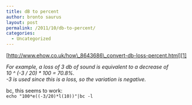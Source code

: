 ```yaml
---
title: dB to percent
author: bronto saurus
layout: post
permalink: /2011/10/db-to-percent/
categories:
  - Uncategorized
---
```

[http://www.ehow.co.uk/how\_8643686\_convert-db-loss-percent.html][1]

*For example, a loss of 3 db of sound is equivalent to a decrease of  
10 ^ (-3 / 20) * 100 = 70.8%.  
-3 is used since this is a loss, so the variation is negative.*

bc, this seems to work:  
`echo "100*e((-3/20)*l(10))"|bc -l`

 [1]: http://www.ehow.co.uk/how_8643686_convert-db-loss-percent.html